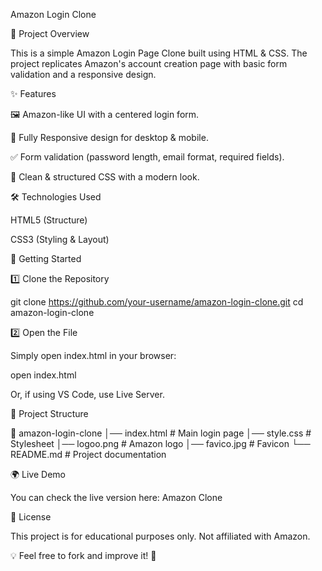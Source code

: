 Amazon Login Clone

📌 Project Overview

This is a simple Amazon Login Page Clone built using HTML & CSS. The project replicates Amazon's account creation page with basic form validation and a responsive design.

✨ Features

🖼 Amazon-like UI with a centered login form.

📱 Fully Responsive design for desktop & mobile.

✅ Form validation (password length, email format, required fields).

🎨 Clean & structured CSS with a modern look.

🛠️ Technologies Used

HTML5 (Structure)

CSS3 (Styling & Layout)

🚀 Getting Started

1️⃣ Clone the Repository

git clone https://github.com/your-username/amazon-login-clone.git
cd amazon-login-clone

2️⃣ Open the File

Simply open index.html in your browser:

open index.html

Or, if using VS Code, use Live Server.

📂 Project Structure

📁 amazon-login-clone
│── index.html    # Main login page
│── style.css     # Stylesheet
│── logoo.png     # Amazon logo
│── favico.jpg    # Favicon
└── README.md     # Project documentation

🌍 Live Demo

You can check the live version here: Amazon Clone

📝 License

This project is for educational purposes only. Not affiliated with Amazon.

💡 Feel free to fork and improve it! 🚀


